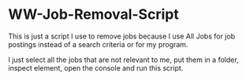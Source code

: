 # WW-Job-Removal-Script

This is just a script I use to remove jobs because I use All Jobs for job postings instead of a search criteria or for my program.

I just select all the jobs that are not relevant to me, put them in a folder, inspect element, open the console and run this script.
